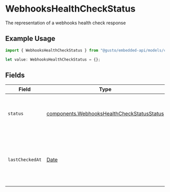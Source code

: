 # WebhooksHealthCheckStatus

The representation of a webhooks health check response

## Example Usage

```typescript
import { WebhooksHealthCheckStatus } from "@gusto/embedded-api/models/components/webhookshealthcheckstatus.js";

let value: WebhooksHealthCheckStatus = {};
```

## Fields

| Field                                                                                                    | Type                                                                                                     | Required                                                                                                 | Description                                                                                              |
| -------------------------------------------------------------------------------------------------------- | -------------------------------------------------------------------------------------------------------- | -------------------------------------------------------------------------------------------------------- | -------------------------------------------------------------------------------------------------------- |
| `status`                                                                                                 | [components.WebhooksHealthCheckStatusStatus](../../models/components/webhookshealthcheckstatusstatus.md) | :heavy_minus_sign:                                                                                       | Latest health status of the webhooks system                                                              |
| `lastCheckedAt`                                                                                          | [Date](https://developer.mozilla.org/en-US/docs/Web/JavaScript/Reference/Global_Objects/Date)            | :heavy_minus_sign:                                                                                       | ISO8601 timestamp of the last successful health check with millisecond precision                         |